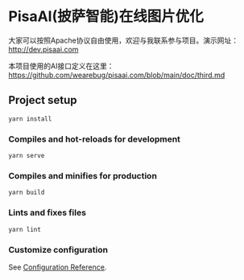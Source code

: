 # PisaAI(披萨智能)在线图片优化
大家可以按照Apache协议自由使用，欢迎与我联系参与项目。演示网址：http://dev.pisaai.com 

本项目使用的AI接口定义在这里：https://github.com/wearebug/pisaai.com/blob/main/doc/third.md

## Project setup
```
yarn install
```
### Compiles and hot-reloads for development
```
yarn serve
```
### Compiles and minifies for production
```
yarn build
```
### Lints and fixes files
```
yarn lint
```

### Customize configuration
See [Configuration Reference](https://cli.vuejs.org/config/).
